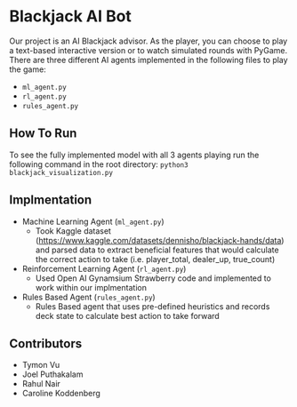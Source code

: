 # Blackjack AI Bot

Our project is an AI Blackjack advisor. As the player, you can choose to play a text-based interactive version or to watch simulated rounds with PyGame.
There are three different AI agents implemented in the following files to play the game:
- `ml_agent.py`
- `rl_agent.py`
- `rules_agent.py`

## How To Run

To see the fully implemented model with all 3 agents playing run the following command in the root directory:
`python3 blackjack_visualization.py`

## Implmentation

- Machine Learning Agent (`ml_agent.py`)
  - Took Kaggle dataset (https://www.kaggle.com/datasets/dennisho/blackjack-hands/data) and parsed data to extract beneficial features that would calculate the correct action to take (i.e. player_total, dealer_up, true_count)
- Reinforcement Learning Agent (`rl_agent.py`)
  - Used Open AI Gynamsium Strawberry code and implemented to work within our implmentation
- Rules Based Agent (`rules_agent.py`)
  - Rules Based agent that uses pre-defined heuristics and records deck state to calculate best action to take forward

## Contributors

- Tymon Vu
- Joel Puthakalam
- Rahul Nair
- Caroline Koddenberg
